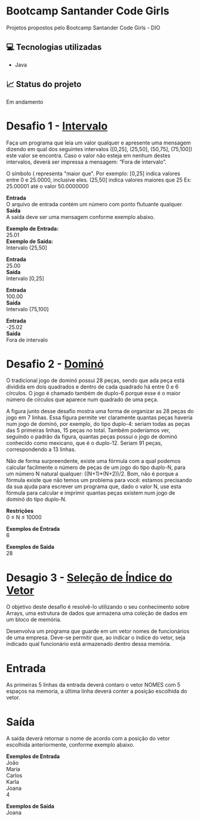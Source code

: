 # Bootcamp Santander Code Girls
Projetos propostos pelo Bootcamp Santander Code Girls - DIO

## 💻 Tecnologias utilizadas
- Java

## 📈 Status do projeto
Em andamento

# Desafio 1 - <a href="https://github.com/lroberta569/santander-code-girls/blob/main/Desafios%20Java/Desafios/src/com/br/basico/Intervalo.java">Intervalo</a>

Faça um programa que leia um valor qualquer e apresente uma mensagem dizendo em qual dos seguintes intervalos ([0,25], (25,50], (50,75], (75,100]) este valor se encontra. Caso o valor não esteja em nenhum destes intervalos, deverá ser impressa a mensagem: “Fora de intervalo”.

O símbolo ( representa "maior que". Por exemplo:
[0,25]  indica valores entre 0 e 25.0000, inclusive eles.
(25,50] indica valores maiores que 25 Ex: 25.00001 até o valor 50.0000000

<p><strong>Entrada</strong> <br>
O arquivo de entrada contém um número com ponto flutuante qualquer.<br>
<strong>Saída</strong> <br>
A saída deve ser uma mensagem conforme exemplo abaixo.
</p>

<p><strong>Exemplo de Entrada:</strong> <br>
25.01<br>
<strong>Exemplo de Saída:</strong> <br>
Intervalo (25,50]<br>
 
<p><strong>Entrada</strong> <br>
25.00 <br>
<strong>Saída</strong> <br>
Intervalo [0,25] <br>
<p><strong>Entrada</strong> <br>
100.00 <br>
<strong>Saída</strong> <br>
Intervalo (75,100] <br>
<p><strong>Entrada</strong> <br>
-25.02 <br>
<strong>Saída</strong> <br>
Fora de intervalo <br>
 
# Desafio 2 - <a href="https://github.com/lroberta569/santander-code-girls/blob/main/Desafios%20Java/Desafios/src/com/br/basico/Domino.java">Dominó</a>
O tradicional jogo de dominó possui 28 peças, sendo que ada peça está dividida em dois quadrados e dentro de cada quadrado há entre 0 e 6 círculos. O jogo é chamado também de duplo-6 porque esse é o maior número de círculos que aparece num quadrado de uma peça.

A figura junto desse desafio mostra uma forma de organizar as 28 peças do jogo em 7 linhas. Essa figura permite ver claramente quantas peças haveria num jogo de dominó, por exemplo, do tipo duplo-4: seriam todas as peças das 5 primeiras linhas, 15 peças no total. Também poderíamos ver, seguindo o padrão da figura, quantas peças possui o jogo de dominó conhecido como mexicano, que é o duplo-12. Seriam 91 peças, correspondendo a 13 linhas.

Não de forma surpreendente, existe uma fórmula com a qual podemos calcular facilmente o número de peças de um jogo do tipo duplo-N, para um número N natural qualquer: ((N+1)*(N+2))/2. Bom, não é porque a fórmula existe que não temos um problema para você: estamos precisando da sua ajuda para escrever um programa que, dado o valor N, use esta fórmula para calcular e imprimir quantas peças existem num jogo de dominó do tipo duplo-N.

<strong>Restrições</strong><br>
0 ≤ N ≤ 10000<br>

<p><strong>Exemplos de Entrada</strong> <br>
6<br>
</p>
<p><strong>Exemplos de Saída</strong> <br>
28
</p>

# Desagio 3 -  <a href="https://github.com/lroberta569/santander-code-girls/blob/main/Desafios%20Java/Desafios/src/com/br/basico/SelecaoIndiceVetor.java">Seleção de Índice do Vetor</a>
O objetivo deste desafio é resolvê-lo utilizando o seu conhecimento sobre Arrays, uma estrutura de dados que armazena uma coleção de dados em um bloco de memória.

Desenvolva um programa que guarde em um vetor nomes de funcionários de uma empresa.  Deve-se permitir que, ao indicar o índice do vetor, seja indicado qual funcionário está armazenado dentro dessa memória.

# Entrada
As primeiras 5 linhas da entrada deverá contaro o vetor NOMES com 5 espaços na memoria, a última linha deverá conter a posição escolhida do vetor.

# Saída
A saída deverá retornar o nome de acordo com a posição do vetor escolhida anteriormente, conforme exemplo abaixo.


<p><strong>Exemplos de Entrada</strong> <br>
João<br>
Maria<br>
Carlos<br>
Karla<br>
Joana<br>
4 <br>
</p>
<p><strong>Exemplos de Saída</strong> <br>
Joana
</p>
